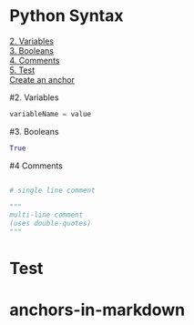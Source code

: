 # Python Syntax

[2. Variables](#2.Variables)  
[3. Booleans](#3.)  
[4. Comments](#Comments)  
[5. Test](#Test)  
[Create an anchor](#anchors-in-markdown)

#2. Variables

```python
variableName = value
```

#3. Booleans

```python
True
```

#4 Comments

```python

# single line comment

"""
multi-line comment
(uses double-quotes)
"""

```

# Test

# anchors-in-markdown
